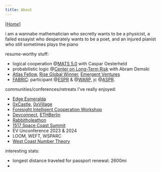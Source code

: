 ```yaml
---
title: About
---
```


[[*Home*](/)]

i am a wannabe mathematician who secretly wants to be a physicist, a failed essayist who desperately wants to be a poet, and an injured pianist who still sometimes plays the piano

resume-worthy stuff:

- logical cooperation @[MATS 5.0](https://matsprogram.org) with Caspar Oesterheld
- probabilistic logic @[Center on Long-Term Risk](https://longtermrisk.org) with Abram Demski
- [Atlas Fellow](https://atlasfellowship.org), [Rise Global Winner](https://risefortheworld.org/winners/yudhister-joel-kumar), [Emergent Ventures](https://marginalrevolution.com/marginalrevolution/2022/12/emergent-ventures-23rd-cohort.html)
- [FABRIC](https://fabric.camp): participant @[ESPR](https://espr.camp) & @[WARP](https://warp.camp), jc @[ASPR](https://aspr.camp).

communities/conferences/retreats I've really enjoyed: 

- [Edge Esmeralda](https://www.edgeesmeralda.com/)
- [0xCastle](https://0xcastle.xyz), [0xVillage](https://0xVillage.org)
- [Foresight Intelligent Cooperation Workshop](https://foresight.org/2024-intelligent-cooperation-workshop/)
- [Devconnect](https://devconnect.org/), [ETHBerlin](https://ethberlin.org/)
- [Rabbitholeathon](https://www.rabbitholeathon.com/)
- [1517 Space Coast Summit](https://www.eventbrite.com/e/1517-space-coast-summit-friday-night-dyson-sphere-tickets-606741208287)
- EV Unconference 2023 & 2024
- LOOM, WEFT, WSPARC
- [West Coast Number Theory](https://westcoastnumbertheory.org/)

interesting stats:

- longest distance traveled for passport renewal: 2600mi
- 

